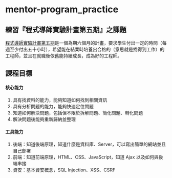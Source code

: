 # mentor-program_practice

## 練習『程式導師實驗計畫第五期』之課題
[程式導師實驗計畫第五期](https://bootcamp.lidemy.com/)是一個為期六個月的計畫，要求學生付出一定的時間（每週至少付出五十小時），希望能在結業時培養出合格的（意思就是找得到工作）的工程師，並且在就職後依舊能持續成長，成為好的工程師。

## 課程目標
#### 核心能力
1. 具有找資料的能力，能夠知道如何找到相關資訊
1. 具有分析問題的能力，能夠快速定位問題
1. 知道如何解決問題，包括但不限於拆解問題、簡化問題、轉化問題
1. 解決問題後能夠重新歸納並整理

#### 工具能力
1. 後端：知道後端原理，知道什麼是資料庫、Server，可以寫出簡單的網站並且自己部署
1. 前端：知道前端原理，HTML、CSS、JavaScript，知道 Ajax 以及如何與後端串接
1. 資安：基本資安概念，SQL Injection、XSS、CSRF

